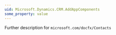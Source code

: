 ```yaml
---
uid: Microsoft.Dynamics.CRM.AddAppComponents
some_property: value
---
```

Further description for `microsoft.com/docfx/Contacts`
